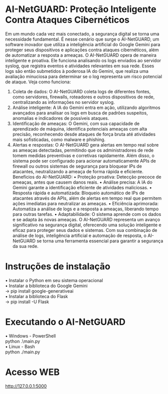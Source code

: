 
# AI-NetGUARD:  Proteção Inteligente Contra Ataques Cibernéticos 
Em um mundo cada vez mais conectado, a segurança digital se torna uma necessidade fundamental. É nesse cenário que surge o AI-NetGUARD, um software inovador que utiliza a inteligência artificial do Google Gemini para proteger seus dispositivos e aplicações contra ataques cibernéticos, além de automatizar a resposta a ameaças.
O AI-NetGUARD opera de maneira inteligente e proativa. Ele funciona analisando os logs enviados ao servidor syslog, que registra eventos e atividades relevantes em sua rede. Esses logs são então submetidos à poderosa IA do Gemini, que realiza uma avaliação minuciosa para determinar se o log representa um risco potencial de ataque.
Veja como funciona:
1.	Coleta de dados: O AI-NetGUARD coleta logs de diferentes fontes, como servidores, firewalls, roteadores e outros dispositivos de rede, centralizando as informações no servidor syslog.
2.	Análise inteligente: A IA do Gemini entra em ação, utilizando algoritmos avançados para analisar os logs em busca de padrões suspeitos, anomalias e indicadores de possíveis ataques.
3.	Identificação de ameaças: O Gemini, com sua capacidade de aprendizado de máquina, identifica potenciais ameaças com alta precisão, reconhecendo desde ataques de força bruta até atividades mais sofisticadas, como malware e phishing.
4.	Alertas e respostas: O AI-NetGUARD gera alertas em tempo real sobre as ameaças detectadas, permitindo que os administradores de rede tomem medidas preventivas e corretivas rapidamente. Além disso, o sistema pode ser configurado para acionar automaticamente APIs de firewall ou outros sistemas de segurança para bloquear IPs de atacantes, neutralizando a ameaça de forma rápida e eficiente.
Benefícios do AI-NetGUARD:
•	Proteção proativa: Detecção precoce de ameaças, antes que causem danos reais.
•	Análise precisa: A IA do Gemini garante a identificação eficiente de atividades maliciosas.
•	Resposta rápida e automatizada: Bloqueio automático de IPs de atacantes através de APIs, além de alertas em tempo real que permitem ações imediatas para neutralizar as ameaças.
•	Eficiência aprimorada: Automatiza a análise de logs e a resposta a ameaças, liberando tempo para outras tarefas.
•	Adaptabilidade: O sistema aprende com os dados e se adapta às novas ameaças.
O AI-NetGUARD representa um avanço significativo na segurança digital, oferecendo uma solução inteligente e eficaz para proteger seus dados e sistemas. Com sua combinação de análise de logs, inteligência artificial e automação de resposta, o AI-NetGUARD se torna uma ferramenta essencial para garantir a segurança da sua rede.

# Instruções de instalação
•	Instalar o Python em seu sistema operacional </br>
•	Instalar a biblioteca do Google Gemini</br>
->	pip install google-generativeai</br>
•	Instalar a biblioteca do Flask</br>
->	pip install -U Flask</br>
# Executando o AI-NetGUARD
•	Windows - PowerShell</br>
   python .\main.py</br>
•	Linux - Bash</br>
   python  ./main.py</br>

# Acesso WEB
http://127.0.0.1:5000
